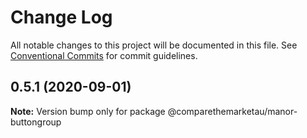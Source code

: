 # Change Log

All notable changes to this project will be documented in this file.
See [Conventional Commits](https://conventionalcommits.org) for commit guidelines.

## 0.5.1 (2020-09-01)

**Note:** Version bump only for package @comparethemarketau/manor-buttongroup
